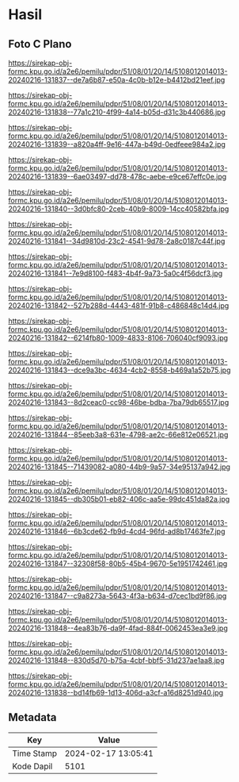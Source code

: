 # Hasil

## Foto C Plano

https://sirekap-obj-formc.kpu.go.id/a2e6/pemilu/pdpr/51/08/01/20/14/5108012014013-20240216-131837--de7a6b87-e50a-4c0b-b12e-b4412bd21eef.jpg

https://sirekap-obj-formc.kpu.go.id/a2e6/pemilu/pdpr/51/08/01/20/14/5108012014013-20240216-131838--77a1c210-4f99-4a14-b05d-d31c3b440686.jpg

https://sirekap-obj-formc.kpu.go.id/a2e6/pemilu/pdpr/51/08/01/20/14/5108012014013-20240216-131839--a820a4ff-9e16-447a-b49d-0edfeee984a2.jpg

https://sirekap-obj-formc.kpu.go.id/a2e6/pemilu/pdpr/51/08/01/20/14/5108012014013-20240216-131839--6ae03497-dd78-478c-aebe-e9ce67effc0e.jpg

https://sirekap-obj-formc.kpu.go.id/a2e6/pemilu/pdpr/51/08/01/20/14/5108012014013-20240216-131840--3d0bfc80-2ceb-40b9-8009-14cc40582bfa.jpg

https://sirekap-obj-formc.kpu.go.id/a2e6/pemilu/pdpr/51/08/01/20/14/5108012014013-20240216-131841--34d9810d-23c2-4541-9d78-2a8c0187c44f.jpg

https://sirekap-obj-formc.kpu.go.id/a2e6/pemilu/pdpr/51/08/01/20/14/5108012014013-20240216-131841--7e9d8100-f483-4b4f-9a73-5a0c4f56dcf3.jpg

https://sirekap-obj-formc.kpu.go.id/a2e6/pemilu/pdpr/51/08/01/20/14/5108012014013-20240216-131842--527b288d-4443-481f-91b8-c486848c14d4.jpg

https://sirekap-obj-formc.kpu.go.id/a2e6/pemilu/pdpr/51/08/01/20/14/5108012014013-20240216-131842--6214fb80-1009-4833-8106-706040cf9093.jpg

https://sirekap-obj-formc.kpu.go.id/a2e6/pemilu/pdpr/51/08/01/20/14/5108012014013-20240216-131843--dce9a3bc-4634-4cb2-8558-b469a1a52b75.jpg

https://sirekap-obj-formc.kpu.go.id/a2e6/pemilu/pdpr/51/08/01/20/14/5108012014013-20240216-131843--8d2ceac0-cc98-46be-bdba-7ba79db65517.jpg

https://sirekap-obj-formc.kpu.go.id/a2e6/pemilu/pdpr/51/08/01/20/14/5108012014013-20240216-131844--85eeb3a8-631e-4798-ae2c-66e812e06521.jpg

https://sirekap-obj-formc.kpu.go.id/a2e6/pemilu/pdpr/51/08/01/20/14/5108012014013-20240216-131845--71439082-a080-44b9-9a57-34e95137a942.jpg

https://sirekap-obj-formc.kpu.go.id/a2e6/pemilu/pdpr/51/08/01/20/14/5108012014013-20240216-131845--db305b01-eb82-406c-aa5e-99dc451da82a.jpg

https://sirekap-obj-formc.kpu.go.id/a2e6/pemilu/pdpr/51/08/01/20/14/5108012014013-20240216-131846--6b3cde62-fb9d-4cd4-96fd-ad8b17463fe7.jpg

https://sirekap-obj-formc.kpu.go.id/a2e6/pemilu/pdpr/51/08/01/20/14/5108012014013-20240216-131847--32308f58-80b5-45b4-9670-5e1951742461.jpg

https://sirekap-obj-formc.kpu.go.id/a2e6/pemilu/pdpr/51/08/01/20/14/5108012014013-20240216-131847--c9a8273a-5643-4f3a-b634-d7cec1bd9f86.jpg

https://sirekap-obj-formc.kpu.go.id/a2e6/pemilu/pdpr/51/08/01/20/14/5108012014013-20240216-131848--4ea83b76-da9f-4fad-884f-0062453ea3e9.jpg

https://sirekap-obj-formc.kpu.go.id/a2e6/pemilu/pdpr/51/08/01/20/14/5108012014013-20240216-131848--830d5d70-b75a-4cbf-bbf5-31d237ae1aa8.jpg

https://sirekap-obj-formc.kpu.go.id/a2e6/pemilu/pdpr/51/08/01/20/14/5108012014013-20240216-131838--bd14fb69-1d13-406d-a3cf-a16d8251d940.jpg


## Metadata

| Key        | Value               |
| ---------- | ------------------- |
| Time Stamp | 2024-02-17 13:05:41 |
| Kode Dapil | 5101                |



